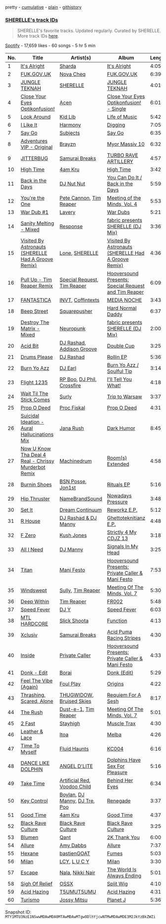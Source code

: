 pretty - [cumulative](/playlists/cumulative/37i9dQZF1DX8NzAadCccWE.md) - [plain](/playlists/plain/37i9dQZF1DX8NzAadCccWE) - [githistory](https://github.githistory.xyz/mackorone/spotify-playlist-archive/blob/main/playlists/plain/37i9dQZF1DX8NzAadCccWE)

### [SHERELLE's track IDs](https://open.spotify.com/playlist/37i9dQZF1DX8NzAadCccWE)

> SHERELLE's favorite tracks\. Updated regularly\. Curated by SHERELLE\. More track IDs <a href="spotify:genre:track\_id">here</a>.

[Spotify](https://open.spotify.com/user/spotify) - 17,659 likes - 60 songs - 5 hr 5 min

| No. | Title | Artist(s) | Album | Length |
|---|---|---|---|---|
| 1 | [It's Alright](https://open.spotify.com/track/4Bmk7CoGZWB4baz6Zqo3fK) | [Sharda](https://open.spotify.com/artist/4iAs0GwTsi8q6a7ZnzR2Qi) | [It's Alright](https://open.spotify.com/album/1Agh9HDns2chodEFH14mh8) | 4:05 |
| 2 | [FUK.GOV.UK](https://open.spotify.com/track/0Y9wRFtyenAATn8zuWK5St) | [Nova Cheq](https://open.spotify.com/artist/6Eu1OXh1AZ2jH0HvloCfFN) | [FUK.GOV.UK](https://open.spotify.com/album/31Sfk191QYRAxY7isIcqrh) | 6:39 |
| 3 | [JUNGLE TEKNAH](https://open.spotify.com/track/0PjXRi6lYapTH4BXl8xNlU) | [SHERELLE](https://open.spotify.com/artist/2TFDQkQ7LahhuwL9p7R6MO) | [JUNGLE TEKNAH](https://open.spotify.com/album/7ETcD2rHdCaGTOTd2cSLBH) | 4:01 |
| 4 | [Close Your Eyes Optikonfusion!](https://open.spotify.com/track/378D5s3Wp9oaJHWOfpWicJ) | [Acen](https://open.spotify.com/artist/2vTylPga7qiTFjmDFBxofA) | [Close Your Eyes Optikonfusion! \- Single](https://open.spotify.com/album/5RhtTqhX1p985wrOgSu181) | 6:01 |
| 5 | [Look Around](https://open.spotify.com/track/2rjPw4pgnueBwGFllPDFhB) | [Kid Lib](https://open.spotify.com/artist/2PT0dZa1yzFBrkp8U1UTKW) | [Life of Music](https://open.spotify.com/album/6LHoyi9sm8AsVQ8C8Mk8mn) | 5:42 |
| 6 | [I Like It](https://open.spotify.com/track/2qE6kwhIV87HY8w9aVeIYZ) | [Harmony](https://open.spotify.com/artist/16gfjjn0IbPiW4oVu9iNA4) | [Digging](https://open.spotify.com/album/5bbCxVOivc0c3huQHjBsdg) | 7:05 |
| 7 | [Say Go](https://open.spotify.com/track/3UWlgDypvkDcFWTBEfb8Bp) | [Subjects](https://open.spotify.com/artist/2NE01xRngiVrT6dHm3qSHE) | [Say Go](https://open.spotify.com/album/78Gg2Nz6mkAPXEW3Oog6uA) | 6:35 |
| 8 | [Adventures VIP \- Original](https://open.spotify.com/track/06u7pgGxQfHWs4R3ghIFbN) | [Brayzn](https://open.spotify.com/artist/5QqWJDnxXi4odamUxarOyB) | [Myor Massiv 10](https://open.spotify.com/album/6fizhc0oj1RTUZdVHWWkJV) | 6:32 |
| 9 | [JITTERBUG](https://open.spotify.com/track/0FLy2eJ5Fj7zG0d9Vopt7P) | [Samurai Breaks](https://open.spotify.com/artist/5X8xxAPGx1ouTGDlgE5ray) | [TURBO RAVE ARTILLERY](https://open.spotify.com/album/7GEXVova5QEYiKwahROTsb) | 4:57 |
| 10 | [High Time](https://open.spotify.com/track/22NG6qqEocSa7srAyyyLQw) | [4am Kru](https://open.spotify.com/artist/7nrVhzPUJsigF7rt9BL9jQ) | [High Time](https://open.spotify.com/album/6AVejTEoRqWHNonqliy9R0) | 3:42 |
| 11 | [Back in the Days](https://open.spotify.com/track/1rZxhPuFkQ6nu9uc1KzNDH) | [DJ Nut Nut](https://open.spotify.com/artist/6uynQTCwxzANJyNpJSJpZ9) | [You Can Do It / Back in the Days](https://open.spotify.com/album/1crk6uJGVlfx5p9Herby6x) | 5:59 |
| 12 | [You're the One](https://open.spotify.com/track/4Gcb0vXgolAfyEJVyk1071) | [Pete Cannon](https://open.spotify.com/artist/61S6bNsMZYtmojqjL43MkA), [Tim Reaper](https://open.spotify.com/artist/03KZUWKQujlCcgEdcrkvWd) | [Meeting of the Minds, Vol\. 4](https://open.spotify.com/album/6oCPhZF0WI5TOqGT44RvAT) | 5:53 |
| 13 | [War Dub \#1](https://open.spotify.com/track/73X6y84mtWYBw8zPHe2lGr) | [Lavery](https://open.spotify.com/artist/0fK0hLAdC0LJDHiReWUAYU) | [War Dubs](https://open.spotify.com/album/0FrEFew4BdAo8vV24T6x1M) | 5:21 |
| 14 | [Sanity Melting \- Mixed](https://open.spotify.com/track/5hpEm2XVohCxhObT7JBh33) | [Response](https://open.spotify.com/artist/0J7WyINEHrVevJGBEEa2Pw) | [fabric presents SHERELLE \(DJ Mix\)](https://open.spotify.com/album/3N7MYNEvRAf04r5x0e1E0V) | 3:36 |
| 15 | [Visited By Astronauts \(SHERELLE Had A Groove Remix\)](https://open.spotify.com/track/5UlfojmfPdNxLnt5qcBx93) | [Lone](https://open.spotify.com/artist/5wZOrGWdg4hq7KIRMupJdI), [SHERELLE](https://open.spotify.com/artist/2TFDQkQ7LahhuwL9p7R6MO) | [Visited By Astronauts \(SHERELLE Had A Groove Remix\)](https://open.spotify.com/album/7uWrC80CdnlDRoe9pUI1yn) | 4:36 |
| 16 | [Pull Up \- Tim Reaper Remix](https://open.spotify.com/track/6GE30aCTN2fAInCxcfLvf9) | [Special Request](https://open.spotify.com/artist/59xdAObFYuaKO2phzzz07H), [Tim Reaper](https://open.spotify.com/artist/03KZUWKQujlCcgEdcrkvWd) | [Hooversound Presents: Special Request and Tim Reaper](https://open.spotify.com/album/2Qtn6rWtRti5CknQiWh6pi) | 6:09 |
| 17 | [FANTASTICA](https://open.spotify.com/track/07GNDOcwgrUEAuXL9SxvJS) | [INVT](https://open.spotify.com/artist/7iS41tYQBUyJsZYcxCse0D), [Coffintexts](https://open.spotify.com/artist/4OMHnyekp6Sv6BdGxDcmK1) | [MEDIA NOCHE](https://open.spotify.com/album/26yDcGnBqViQ2IkFf8WJut) | 3:43 |
| 18 | [Beep Street](https://open.spotify.com/track/4ygcdmPyBFEaf25SEEsKrz) | [Squarepusher](https://open.spotify.com/artist/4mtHSXwIHihO6MWNq5Qoko) | [Hard Normal Daddy](https://open.spotify.com/album/1CPBXIsx6Km7ZvDmvM0gYS) | 6:37 |
| 19 | [Destroy The Matrix \- Mixed](https://open.spotify.com/track/6UdfgW7VNmQiahAU3Xv9ZD) | [Neuropunk](https://open.spotify.com/artist/2YjsIsD5d4yc1NUqvu5IZJ) | [fabric presents SHERELLE \(DJ Mix\)](https://open.spotify.com/album/3N7MYNEvRAf04r5x0e1E0V) | 2:00 |
| 20 | [Acid Bit](https://open.spotify.com/track/62qTgeNdswNbPAsY9qm8vk) | [DJ Rashad](https://open.spotify.com/artist/4zGBj9dI63YIWmZkPl3o7V), [Addison Groove](https://open.spotify.com/artist/6LG1BzyImz45pwMF6ft7Yr) | [Double Cup](https://open.spotify.com/album/4J7qkorMbPmJQy79SntDA8) | 3:25 |
| 21 | [Drums Please](https://open.spotify.com/track/4ruWEblk2t3ZENtf109ayF) | [DJ Rashad](https://open.spotify.com/artist/4zGBj9dI63YIWmZkPl3o7V) | [Rollin EP](https://open.spotify.com/album/4LCbiAJkCSdn6hFFLEeOxF) | 5:36 |
| 22 | [Burn Yo Azz](https://open.spotify.com/track/6oKQQxVmWtuXLmIfCqnxxX) | [DJ Earl](https://open.spotify.com/artist/3Y6Xd3ZOlhkroMrz1Bmo0Y) | [Burn Yo Azz / Soulful Tip](https://open.spotify.com/album/170KNChlKOg9YjJFNawOca) | 3:14 |
| 23 | [Flight 1235](https://open.spotify.com/track/3tl5HvFDs9f7vr7Uiy8bhO) | [RP Boo](https://open.spotify.com/artist/678aHai0twQ5ZJcqO1KYWl), [DJ Phil](https://open.spotify.com/artist/6tmysEfKoHTolNi5m8KT7V), [Crossfire](https://open.spotify.com/artist/5FjLalodJFIdREt5JFZtWH) | [I'll Tell You What!](https://open.spotify.com/album/3hKHyqEzgYzrQmeydRbQ5P) | 4:18 |
| 24 | [Wait Til The Stick Comes](https://open.spotify.com/track/7rEtx8v4thS7xx4bgdzMCz) | [Surly](https://open.spotify.com/artist/13CxGmQfGeQJWaxut3as2s) | [Trip to Warsaw](https://open.spotify.com/album/7hX4qmDITB5P9sJil5K42Q) | 3:37 |
| 25 | [Prop O Deed](https://open.spotify.com/track/5MEPGYeYVEzOdVo9TOLvdt) | [Proc Fiskal](https://open.spotify.com/artist/1eFFmUlWRIvt26lnUzdduk) | [Prop O Deed](https://open.spotify.com/album/7bCVo1QT9nLSwnxL5tp1CN) | 4:31 |
| 26 | [Suicidal Ideation \- Aural Hallucinations Mix](https://open.spotify.com/track/0WTzESuzRddvVgPtq7evB4) | [Jana Rush](https://open.spotify.com/artist/0wJyMhSanZRw2cEA6cx503) | [Dark Humor](https://open.spotify.com/album/2IzqwMMffSMohRBmtuWRlY) | 8:45 |
| 27 | [Now U Know Tha Deal 4 Real \- Chrissy Murderbot Remix](https://open.spotify.com/track/0sqYp9vebHf9PUzrp3YOfI) | [Machinedrum](https://open.spotify.com/artist/06xa1OLBsMQJFXcl2tQkH4) | [Room\(s\) Extended](https://open.spotify.com/album/196HRr4E4Jlu4U43bL3Kbj) | 4:58 |
| 28 | [Burnin Shoes](https://open.spotify.com/track/2Ce4WzaMgZ2CexSmkMfRfy) | [BSN Posse](https://open.spotify.com/artist/1fnlGaoXeWH8RMPVKR2gBU), [Jon1st](https://open.spotify.com/artist/4rkqsUdw0a2YaadfuNM7zF) | [Rituals EP](https://open.spotify.com/album/653gnuoXpGfwuaVcHX0J5N) | 5:16 |
| 29 | [Hip Thruster](https://open.spotify.com/track/2lsLDBItN7XZ1e92K5mzBc) | [NameBrandSound](https://open.spotify.com/artist/65kgJ8N0DY3S5XcMAtOSmD) | [Nowadays Pressure](https://open.spotify.com/album/2iM9f33JfLhqJofIu2K1mD) | 3:48 |
| 30 | [Set It](https://open.spotify.com/track/72paK2vF9UTopN6XAsijRX) | [Dream Continuum](https://open.spotify.com/artist/4VRT7JNcqS3yMV0rBxxUlV) | [Reworkz E.P.](https://open.spotify.com/album/4eTOHLnXdr5WK7UYWnaYXU) | 5:12 |
| 31 | [R House](https://open.spotify.com/track/2ks58TaLOpNGc6ZAMdoZMt) | [DJ Rashad & DJ Manny](https://open.spotify.com/artist/1v5sWZpm4sCQy5bh1mE8AB) | [Ghettoteknitianz E.P.](https://open.spotify.com/album/5HqTWOz5YieNol73L66jIK) | 4:48 |
| 32 | [F Zero](https://open.spotify.com/track/4izG28rzsfczJA4NvicR66) | [Kush Jones](https://open.spotify.com/artist/5ifmtTvKK5Pfk6K1b0eHZm) | [Strictly 4 My CDJZ 13](https://open.spotify.com/album/75lSSTIBym6McFLQGRXpal) | 3:18 |
| 33 | [All I Need](https://open.spotify.com/track/1zMBwmPOc8j15wTyVqanew) | [DJ Manny](https://open.spotify.com/artist/5whJkWAzwCYfeetVpUJKn7) | [Signals In My Head](https://open.spotify.com/album/3rDFYozg6jsHVOgUu7dl4s) | 3:25 |
| 34 | [Titan](https://open.spotify.com/track/32rACf5jrTQw75Ic5E0FlH) | [Mani Festo](https://open.spotify.com/artist/5Uhy5m7C7k0TaJsDy6yQNg) | [Hooversound Presents: Private Caller & Mani Festo](https://open.spotify.com/album/0ONWoBnBgZX5BuoxYkPbN7) | 7:53 |
| 35 | [Windswept](https://open.spotify.com/track/1tQlgFhbAZyEWU2ncQ3GI7) | [Sully](https://open.spotify.com/artist/6ryGFEDvM7703b889hPUFZ), [Tim Reaper](https://open.spotify.com/artist/03KZUWKQujlCcgEdcrkvWd) | [Meeting Of The Minds, Vol\. 7](https://open.spotify.com/album/5n6BO3pZd5YHAINz4OwNHm) | 5:30 |
| 36 | [Deep Within](https://open.spotify.com/track/7rLdv1uXcNugb3yi4toqBz) | [Tim Reaper](https://open.spotify.com/artist/03KZUWKQujlCcgEdcrkvWd) | [FR002](https://open.spotify.com/album/5rVAC8h5SWZfk5Q1J6Orrd) | 5:48 |
| 37 | [Speed Fever](https://open.spotify.com/track/63onZVw4zEluuu10oAzZGr) | [DJ Y](https://open.spotify.com/artist/0gbhZG1VwPDifwyRJBF6ny) | [Speed Fever](https://open.spotify.com/album/739IxNiV1KuJvgUcTelUiR) | 6:03 |
| 38 | [MTL HARDCORE](https://open.spotify.com/track/0SZjTsvaSTTZofCTw9RJSf) | [Slick Shoota](https://open.spotify.com/artist/2P1OqKNHmAOg9RfAufNNkR) | [Function](https://open.spotify.com/album/5zQlRAVPgMW5krX2L7QRAH) | 4:13 |
| 39 | [Xclusiv](https://open.spotify.com/track/5KFFR9XWmHm8gYRnIc31JZ) | [Samurai Breaks](https://open.spotify.com/artist/5X8xxAPGx1ouTGDlgE5ray) | [Acid Puma Racing Stripes](https://open.spotify.com/album/3PUtgZYGZsGVdyqJAnk2Es) | 4:30 |
| 40 | [Inside](https://open.spotify.com/track/6EXiLL9Q8cf4a80Cj1Ux2j) | [Private Caller](https://open.spotify.com/artist/6GGMKy0F3XJehneXW9EM4y) | [Hooversound Presents: Private Caller & Mani Festo](https://open.spotify.com/album/0ONWoBnBgZX5BuoxYkPbN7) | 4:33 |
| 41 | [Donk \- Edit](https://open.spotify.com/track/3MRWsoBQUPU1qNDENZ8zC5) | [Borai](https://open.spotify.com/artist/5H8NL83Hl16bYRy4LCqriO) | [Donk \(Edit\)](https://open.spotify.com/album/3PfZn6O3mFRFsgcoLUx6bA) | 5:29 |
| 42 | [Feel The Vibe \(Again\)](https://open.spotify.com/track/1WVhOYMnetboL007LBZhRA) | [Foul Play](https://open.spotify.com/artist/67FRYUfxVqKOrS3x4emvL8) | [Origins](https://open.spotify.com/album/3KqzGukJ8XRU1r2l8e5p8m) | 4:22 |
| 43 | [Thrashing, Scared, Alone](https://open.spotify.com/track/1MMVzpGbo9ggiygKxbkq0U) | [THUGWIDOW](https://open.spotify.com/artist/3tELV0yYAVL2YapPUThKJ1), [Bruised Skies](https://open.spotify.com/artist/5oI1AdZtFwpLD5CabiZnyb) | [Requiem For A Sesh](https://open.spotify.com/album/1yaxvldYvhuzrSnel2hwb8) | 8:17 |
| 44 | [The Rush](https://open.spotify.com/track/18r6qxshDT0qAURadjVZtj) | [Dust\-e\-1](https://open.spotify.com/artist/6kpa0OfAlmtLnGykwMJWVu), [Tim Reaper](https://open.spotify.com/artist/03KZUWKQujlCcgEdcrkvWd) | [Meeting Of The Minds, Vol\. 7](https://open.spotify.com/album/5n6BO3pZd5YHAINz4OwNHm) | 5:01 |
| 45 | [2 Fast](https://open.spotify.com/track/7u7VjSNosIA5PoDaX6Vm1Y) | [Stayhigh](https://open.spotify.com/artist/2d51ltzSq7hB3viB1DTBEn) | [Muscle Trax](https://open.spotify.com/album/1G5U982awT04JIkKXG1cSx) | 4:30 |
| 46 | [Leather & Lace](https://open.spotify.com/track/35GQ2kctn4xdysvWpENa4F) | [Itoa](https://open.spotify.com/artist/2cuUZ1Xg4gxUNINFn9zLTi) | [Melba](https://open.spotify.com/album/15FFFxzeGHFrvK7hFBLLf3) | 4:26 |
| 47 | [Time To Myself](https://open.spotify.com/track/6wHbUmqpA2zCp4uoN1gQ5X) | [Fluid Haunts](https://open.spotify.com/artist/5nldwuXFiR54FV2HdA8pSJ) | [KC004](https://open.spotify.com/album/4egV2lhSmPt1nqkBObGnJj) | 6:16 |
| 48 | [DANCE LIKE DOLPHIN](https://open.spotify.com/track/1i8oaw1fERIOqADTmeyAdS) | [ANGEL D'LITE](https://open.spotify.com/artist/4qD3ziJVSxRyqtqa2pX5SM) | [Dolphins Have Sex For Pleasure](https://open.spotify.com/album/2H0M9Ru54sF1sbib176yKQ) | 5:16 |
| 49 | [Take Time](https://open.spotify.com/track/7i2ouP0Z9E2Vi3UqWiSCDO) | [Artificial Red](https://open.spotify.com/artist/2NLy1VxkZfZI8N3hDyhNWx), [Voodoo Child](https://open.spotify.com/artist/3yPM2zUn1ege1FJmfe96Q1) | [Behind Her Eyes](https://open.spotify.com/album/128DTVYr5wL1aEXLey46MQ) | 6:34 |
| 50 | [Key Control](https://open.spotify.com/track/6AiObNHKn2UCK78CcLxDck) | [Boylan](https://open.spotify.com/artist/68hFSG6eMm1JMeyWF1dXxe), [DJ Manny](https://open.spotify.com/artist/5whJkWAzwCYfeetVpUJKn7), [DJ Tre](https://open.spotify.com/artist/6so1AgXg57ZYwyhe9dhhYS), [Poo](https://open.spotify.com/artist/5lDuZWXhAWrHvrBQTtbwEa) | [Renegade](https://open.spotify.com/album/7iw6OInGFZAfN8ObnfEMpL) | 3:37 |
| 51 | [Good Time](https://open.spotify.com/track/2LVz0jvvdCSwSEYIvcIXqA) | [4am Kru](https://open.spotify.com/artist/7nrVhzPUJsigF7rt9BL9jQ) | [Good Time](https://open.spotify.com/album/1C9ovUwakv3dr4dMgBJcWg) | 4:37 |
| 52 | [Black Rave Culture](https://open.spotify.com/track/5GC1sO0S9cFUGqnhZ3kxDC) | [Black Rave Culture](https://open.spotify.com/artist/2bKneBiy41WYebpWATs5NS) | [Black Rave Culture](https://open.spotify.com/album/0BBcuJVrHGYrisoIZa3Om9) | 3:25 |
| 53 | [Blumen](https://open.spotify.com/track/7rlR585wgzoJsNQxf4TLRo) | [Qant](https://open.spotify.com/artist/2xiP0gexsjHlhdSXb46PKI) | [2K Thank You](https://open.spotify.com/album/7aILOFv8DpH6yBbGmlSrQX) | 6:00 |
| 54 | [Allure](https://open.spotify.com/track/61L4IyDoSyd0vowzYXPyyR) | [Amy Dabbs](https://open.spotify.com/artist/7MZwR2R0H1VofTGWMziqHl) | [Allure](https://open.spotify.com/album/41zsSSoP0iXRJPCEqwkQgn) | 7:37 |
| 55 | [Hexane](https://open.spotify.com/track/1D3o4xYEVxVBLxd35wOQKc) | [bastienGOAT](https://open.spotify.com/artist/55GgSmZm0TR5qvTRcRwq6B) | [Fumes](https://open.spotify.com/album/7byvZKaAZ6YPTAXvoJ6mev) | 5:03 |
| 56 | [Milan](https://open.spotify.com/track/366wMj4PcQ3Ihye2Ljsf2C) | [LCY](https://open.spotify.com/artist/4UUWo1AiaKMCi76yo69O1U), [L U C Y](https://open.spotify.com/artist/0L18KxnMWgXorB5oVDRGzR) | [Milan](https://open.spotify.com/album/6wVcEf60sMZqB5FRzfbwJV) | 3:30 |
| 57 | [Escape](https://open.spotify.com/track/6oNq7BOGVCizj34CWGDN3A) | [Nala](https://open.spotify.com/artist/2rTvgpXa8PA62yBCfwdQxf), [Nikki Nair](https://open.spotify.com/artist/27JCep1zDO3K8GY50trDo6) | [The World Is Always Ending](https://open.spotify.com/album/4weMCmh7FriLYCNUqskRd3) | 5:01 |
| 58 | [Sigh Of Relief](https://open.spotify.com/track/0zGvISr30IKrFVpUVobLHS) | [OSSX](https://open.spotify.com/artist/0IlSNeQlqItatzdSJeZFLX) | [Split Wig](https://open.spotify.com/album/0y1getgVO83GVJTts7CuqP) | 4:10 |
| 59 | [Acid Hazing](https://open.spotify.com/track/2cstma6xyI2F50fFFZREii) | [T5UMUT5UMU](https://open.spotify.com/artist/3UTz2VFgmrWXOG2M3w0ofM) | [Acid Hazing](https://open.spotify.com/album/5O2BghkYLz1O5kEemiZ3W9) | 4:31 |
| 60 | [Turismo](https://open.spotify.com/track/3xPHWOCgbWLF9eXUcwVu1w) | [Jossy Mitsu](https://open.spotify.com/artist/7BwNdOufmdK919y4NHtF2a) | [Planet J](https://open.spotify.com/album/2aGL2535GZrXsLdjygoYsq) | 5:36 |

Snapshot ID: `MTY1MTU3NzE1NSwwMDAwMDA0MTAwMDAwMTgwODlhYjcwNTMwMDAwMDE3M2JkYzBkZWZi`
